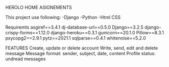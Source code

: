HEROLO HOME ASIGNEMENTS

This project use following:
    -Django
    -Python
    -Html CSS

Requiremts
    asgiref==3.4.1
    dj-database-url==0.5.0
    Django==3.2.5
    django-crispy-forms==1.12.0
    django-heroku==0.3.1
    gunicorn==20.1.0
    Pillow==8.3.1
    psycopg2==2.9.1
    pytz==2021.1
    sqlparse==0.4.1
    whitenoise==5.2.0

FEATURES
    Create, update or delete account
    Write, send, edit and delete message
    Message format: sender, subject, date, content
    Profile status: undread messages